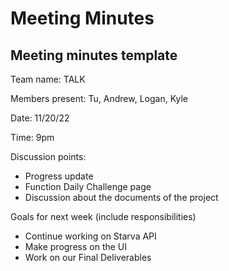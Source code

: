 # Meeting Minutes


## Meeting minutes template

Team name: TALK

Members present: Tu, Andrew, Logan, Kyle

Date: 11/20/22

Time: 9pm 

Discussion points: 

* Progress update 
* Function Daily Challenge page
* Discussion about the documents of the project 

Goals for next week (include responsibilities)

* Continue working on Starva API
* Make progress on the UI
* Work on our Final Deliverables
